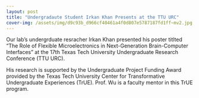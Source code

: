 ```yaml
---
layout: post
title: "Undergradaute Student Irkan Khan Presents at the TTU URC"
cover-img: /assets/img/d9c93b_d966cf40461a4f0d807e5787187fd1ff~mv2.jpg
---
```

Our lab’s undergrduate resracher Irkan Khan presented his poster titlted “The Role of Flexible Microelectronics in Next-Generation Brain-Computer Interfaces” at the 17th Texas Tech University Undergraduate Research Conference (TTU URC).

His research is supported by the Undergraduate Project Funding Award provided by the Texas Tech University Center for Transformative Undergraduate Experiences (TrUE). Prof. Wu is a faculty mentor in this TrUE program.